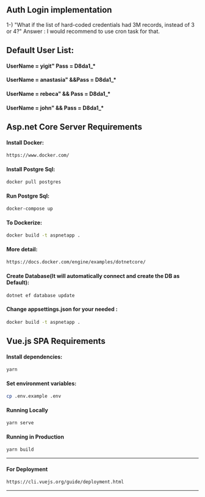 
## Auth Login implementation

1-) "What if the list of hard-coded credentials had 3M records, instead of 3 or 4?"
Answer : I would recommend to use cron task for that.

## Default User List:
#### UserName = yigit" Pass = D8da1_*

#### UserName = anastasia" &&Pass = D8da1_*

#### UserName = rebeca" && Pass = D8da1_*

#### UserName = john" && Pass = D8da1_*

## Asp.net Core Server Requirements

#### Install Docker:
```bash
https://www.docker.com/
```

#### Install Postgre Sql:
```bash
docker pull postgres
```

#### Run Postgre Sql:
```bash
docker-compose up
```

#### To Dockerize:
```bash
docker build -t aspnetapp .
```

#### More detail:
```bash
https://docs.docker.com/engine/examples/dotnetcore/
```

#### Create Database(It will automatically connect and create the DB as Default):
```bash
dotnet ef database update
```
#### Change appsettings.json for your needed :
```bash
docker build -t aspnetapp .
```
## Vue.js SPA Requirements

#### Install dependencies:

```bash
yarn
```

#### Set environment variables:

```bash
cp .env.example .env
```
#### Running Locally

```bash
yarn serve
```

#### Running in Production

```bash
yarn build
```

---

#### For Deployment

```bash
https://cli.vuejs.org/guide/deployment.html
```

---
